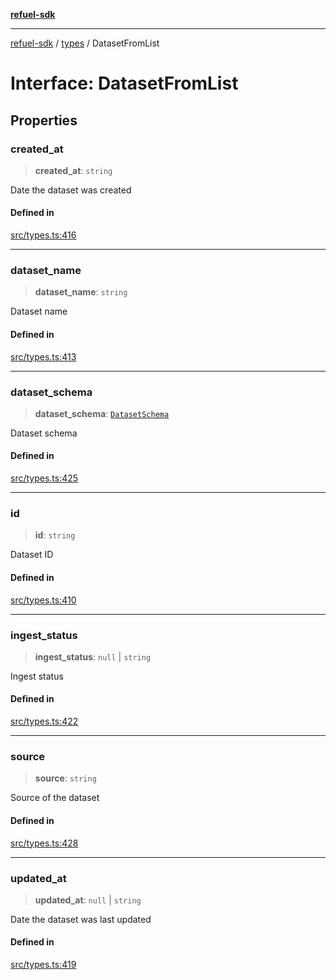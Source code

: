 [**refuel-sdk**](../../README.md)

***

[refuel-sdk](../../modules.md) / [types](../README.md) / DatasetFromList

# Interface: DatasetFromList

## Properties

### created\_at

> **created\_at**: `string`

Date the dataset was created

#### Defined in

[src/types.ts:416](https://github.com/refuel-ai/refuel-sdk/blob/61d30041216a525535e2edabde48af0f00ec66c9/src/types.ts#L416)

***

### dataset\_name

> **dataset\_name**: `string`

Dataset name

#### Defined in

[src/types.ts:413](https://github.com/refuel-ai/refuel-sdk/blob/61d30041216a525535e2edabde48af0f00ec66c9/src/types.ts#L413)

***

### dataset\_schema

> **dataset\_schema**: [`DatasetSchema`](DatasetSchema.md)

Dataset schema

#### Defined in

[src/types.ts:425](https://github.com/refuel-ai/refuel-sdk/blob/61d30041216a525535e2edabde48af0f00ec66c9/src/types.ts#L425)

***

### id

> **id**: `string`

Dataset ID

#### Defined in

[src/types.ts:410](https://github.com/refuel-ai/refuel-sdk/blob/61d30041216a525535e2edabde48af0f00ec66c9/src/types.ts#L410)

***

### ingest\_status

> **ingest\_status**: `null` \| `string`

Ingest status

#### Defined in

[src/types.ts:422](https://github.com/refuel-ai/refuel-sdk/blob/61d30041216a525535e2edabde48af0f00ec66c9/src/types.ts#L422)

***

### source

> **source**: `string`

Source of the dataset

#### Defined in

[src/types.ts:428](https://github.com/refuel-ai/refuel-sdk/blob/61d30041216a525535e2edabde48af0f00ec66c9/src/types.ts#L428)

***

### updated\_at

> **updated\_at**: `null` \| `string`

Date the dataset was last updated

#### Defined in

[src/types.ts:419](https://github.com/refuel-ai/refuel-sdk/blob/61d30041216a525535e2edabde48af0f00ec66c9/src/types.ts#L419)
